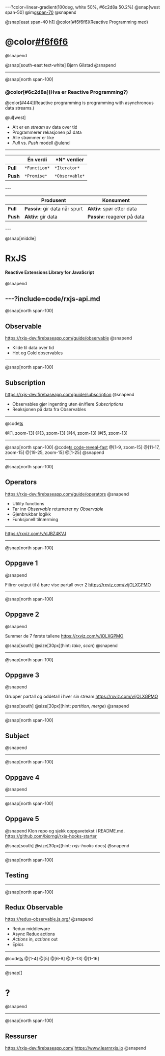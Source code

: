 ---?color=linear-gradient(100deg, white 50%, #6c2d8a 50.2%)
@snap[west span-50]
@img[span-70](./img/logo.png)
@snapend

@snap[east span-40 h1]
@color[#f6f6f6](Reactive Programming med)
# @color[#f6f6f6](RxJS)
@snapend

@snap[south-east text-white]
Bjørn Gilstad
@snapend


---
@snap[north span-100]
### @color[#6c2d8a](Hva er Reactive Programming?)
@color[#444](Reactive programming is programming with asynchronous data streams.)
<br />

@ul[west]

- Alt er en *stream* av data over tid
- Programmerer rekasjonen på data
- Alle strømmer er like
- *Pull* vs. *Push* modell
@ulend

---
<table>
<thead>
<tr>
<th></th>
<th>Én verdi</th>
<th>*N* verdier</th>
</tr>
</thead>
<tbody>
<tr>
<td><strong>Pull</strong></td>
<td><code>*Function*</code></td>
<td><code>*Iterator*</code></td>
</tr>
<tr>
<td><strong>Push</strong></td>
<td><code>*Promise*</code></td>
<td><code>*Observable*</code></td>
</tr>
</tbody>
</table>
---
<table>
<thead>
<tr>
<th></th>
<th>Produsent</th>
<th>Konsument</th>
</tr>
</thead>
<tbody>
<tr>
<td><strong>Pull</strong></td>
<td><strong>Passiv:</strong>
 gir data når spurt</td>
<td><strong>Aktiv:</strong>
 spør etter data</td>
</tr>
<tr>
<td><strong>Push</strong></td>
<td><strong>Aktiv:</strong>
 gir data</td>
<td><strong>Passiv:</strong>
 reagerer på data</td>
</tr>
</tbody>
</table>
---

@snap[middle]
# RxJS
#### Reactive Extensions Library for JavaScript
@snapend

---?include=code/rxjs-api.md
---
@snap[north span-100]
## Observable
https://rxjs-dev.firebaseapp.com/guide/observable
@snapend

* Kilde til data over tid
* Hot og Cold observables

---

@snap[north span-100]
## Subscription
https://rxjs-dev.firebaseapp.com/guide/subscription
@snapend

* Observables gjør ingenting uten én/flere *Subscriptions*
* Reaksjonen på data fra Observables


---
@code[ts](code/observable.ts)

@[1, zoom-13]
@[3, zoom-13]
@[4, zoom-13]
@[5, zoom-13]


---
@snap[north span-100]
@code[ts code-reveal-fast](code/observable-manual.ts)
@[1-9, zoom-15]
@[11-17, zoom-15]
@[19-25, zoom-15]
@[1-25]
@snapend



---
@snap[north span-100]
## Operators
https://rxjs-dev.firebaseapp.com/guide/operators
@snapend
* Utility functions
* Tar inn *Observable* returnerer ny *Observable*
* Gjenbrukbar logikk
* Funksjonell tilnærming

---
https://rxviz.com/v/dJBZ4KVJ

---

@snap[north span-100]
## Oppgave 1
@snapend

Filtrer output til å bare vise partall over 2
https://rxviz.com/v/jOLXGPMO


---
@snap[north span-100]
## Oppgave 2
@snapend

Summer de 7 første tallene
https://rxviz.com/v/jOLXGPMO

@snap[south]
@size[30px](hint: *take*, *scan*)
@snapend

---
@snap[north span-100]
## Oppgave 3
@snapend

Grupper partall og oddetall i hver sin stream
https://rxviz.com/v/jOLXGPMO

@snap[south]
@size[30px](hint: *partition*, *merge*)
@snapend



---
@snap[north span-100]
## Subject
@snapend


---
@snap[north span-100]
## Oppgave 4
@snapend


---
@snap[north span-100]
## Oppgave 5
@snapend
Klon repo og sjekk oppgavetekst i README.md.
https://github.com/bjorngi/rxjs-hooks-starter

@snap[south]
@size[30px](hint: *rxjs-hooks* docs)
@snapend



---
@snap[north span-100]
## Testing


---
@snap[north span-100]
## Redux Observable
https://redux-observable.js.org/
@snapend
* Redux middleware
* Async Redux actions
* *Actions* in, *actions* out
* Epics

---
@code[ts](code/epic.ts)
@[1-4]
@[5]
@[6-8]
@[9-13]
@[1-16]

---
@snap[]
# ?
@snapend

---
@snap[north span-100]
## Ressurser
https://rxjs-dev.firebaseapp.com/
https://www.learnrxjs.io
@snapend
